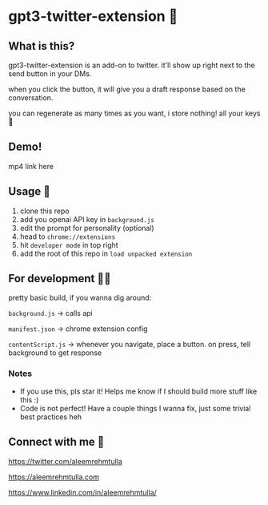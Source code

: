 # gpt3-twitter-extension 🤔

## What is this?

gpt3-twitter-extension is an add-on to twitter. it'll show up right next to the send button in your DMs.

when you click the button, it will give you a draft response based on the conversation.

you can regenerate as many times as you want, i store nothing! all your keys 🤘

## Demo!

mp4 link here

## Usage 🤝

1. clone this repo
2. add you openai API key in `background.js`
3. edit the prompt for personality (optional)
4. head to `chrome://extensions`
5. hit `developer mode` in top right
6. add the root of this repo in `load unpacked extension`

## For development 🧑‍💻

pretty basic build, if you wanna dig around:

`background.js` -> calls api

`manifest.json` -> chrome extension config

`contentScript.js` -> whenever you navigate, place a button. on press, tell background to get response

### Notes

- If you use this, pls star it! Helps me know if I should build more stuff like this :)
- Code is not perfect! Have a couple things I wanna fix, just some trivial best practices heh

## Connect with me 🤗

https://twitter.com/aleemrehmtulla

https://aleemrehmtulla.com

https://www.linkedin.com/in/aleemrehmtulla/
